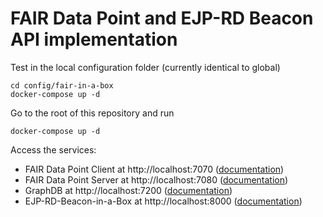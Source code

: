 # FAIR Data Point and EJP-RD Beacon API implementation

Test in the local configuration folder (currently identical to global)

```shell
cd config/fair-in-a-box
docker-compose up -d
```


Go to the root of this repository and run

```shell
docker-compose up -d
```

Access the services: 

* FAIR Data Point Client at http://localhost:7070 ([documentation](https://fairdatapoint.readthedocs.io/en/latest/))
* FAIR Data Point Server at http://localhost:7080 ([documentation](https://fairdatapoint.readthedocs.io/en/latest/))
* GraphDB at http://localhost:7200 ([documentation](https://graphdb.ontotext.com/documentation/10.6/))
* EJP-RD-Beacon-in-a-Box at http://localhost:8000 ([documentation](https://fairdatapoint.readthedocs.io/en/latest/))